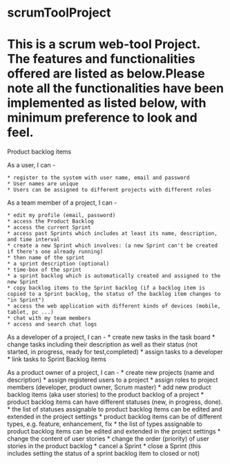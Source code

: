 # scrumToolProject
# This is a scrum web-tool Project. The features and functionalities offered are listed as below.Please note all the functionalities have been implemented as listed below, with minimum preference to look and feel.

Product backlog items

As a user, I can -

	* register to the system with user name, email and password
	* User names are unique
	* Users can be assigned to different projects with different roles



As a team member of a project, I can - 

	* edit my profile (email, password)
	* access the Product Backlog
	* access the current Sprint
	* access past Sprints which includes at least its name, description, and time interval
	* create a new Sprint which involves: (a new Sprint can't be created if there's one already running)
	* then name of the sprint
	* a sprint description (optional)
	* time-box of the sprint
	* a sprint backlog which is automatically created and assigned to the new Sprint
	* copy backlog items to the Sprint backlog (if a backlog item is copied to a Sprint backlog, the status of the backlog item changes to "in Sprint")
	* access the web application with different kinds of devices (mobile, tablet, pc ...)
	* chat with my team members
	* access and search chat logs


As a developer of a project, I can - 
	* create new tasks in the task board
	* change tasks including their description as well as their status (not started, in progress, ready for test,completed)
	* assign tasks to a developer
	* link tasks to Sprint Backlog items


As a product owner of a project, I can - 
	* create new projects (name and description)
	* assign registered users to a project
	* assign roles to project members (developer, product owner, Scrum master)
	* add new product backlog items (aka user stories) to the product backlog of a project
	* product backlog items can have different statuses (new, in progress, done).
	* the list of statuses assignable to product backlog items can be edited and extended in the project settings
	* product backlog items can be of different types, e.g. feature, enhancement, fix
	* the list of types assignable to product backlog items can be edited and extended in the project settings
	* change the content of user stories
	* change the order (priority) of user stories in the product backlog
	* cancel a Sprint
	* close a Sprint (this includes setting the status of a sprint backlog item to closed or not)



